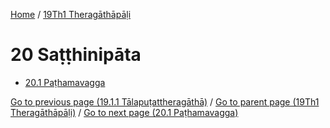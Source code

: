 
[Home](/) / [19Th1 Theragāthāpāḷi](../19Th1.md)

# 20 Saṭṭhinipāta

* [20.1 Paṭhamavagga](20/20.1.md)

[Go to previous page (19.1.1 Tālapuṭattheragāthā)](19/19.1/19.1.1.md) / [Go to parent page (19Th1 Theragāthāpāḷi)](0.md) / [Go to next page (20.1 Paṭhamavagga)](20/20.1.md)


